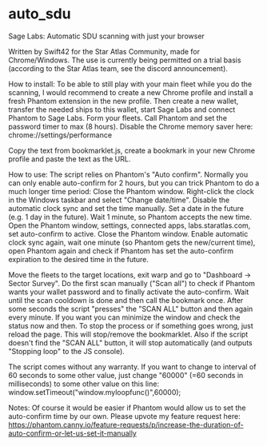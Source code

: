 # auto_sdu
Sage Labs: Automatic SDU scanning with just your browser

Written by Swift42 for the Star Atlas Community, made for Chrome/Windows.
The use is currently being permitted on a trial basis (according to the Star Atlas team, see the discord announcement).

How to install:
To be able to still play with your main fleet while you do the scanning, I would recommend to create  a new Chrome profile and install a fresh Phantom extension in the new profile.
Then create a new wallet, transfer the needed ships to this wallet, start Sage Labs and connect Phantom to Sage Labs. Form your fleets.
Call Phantom and set the password timer to max (8 hours).
Disable the Chrome memory saver here: chrome://settings/performance

Copy the text from bookmarklet.js, create a bookmark in your new Chrome profile and paste the text as the URL.

How to use:
The script relies on Phantom's "Auto confirm". Normally you can only enable auto-confirm for 2 hours, but you can trick Phantom to do a much longer time period: Close the Phantom window. Right-click the clock in the Windows taskbar and select "Change date/time". Disable the automatic clock sync and set the time manually. Set a date in the future (e.g. 1 day in the future). Wait 1 minute, so Phantom accepts the new time. Open the Phantom window, settings, connected apps, labs.staratlas.com, set auto-confirm to active. Close the Phantom window.
Enable automatic clock sync again, wait one minute (so Phantom gets the new/current time), open Phantom again and check if Phantom has set the auto-confirm expiration to the desired time in the future.

Move the fleets to the target locations, exit warp and go to "Dashboard -> Sector Survey".
Do the first scan manually ("Scan all") to check if Phantom wants your wallet password and to finally activate the auto-confirm.
Wait until the scan cooldown is done and then call the bookmark once.
After some seconds the script "presses" the "SCAN ALL" button and then again every minute.
If you want you can minimize the window and check the status now and then.
To stop the process or if something goes wrong, just reload the page. This will stop/remove the bookmarklet.
Also if the script doesn't find the "SCAN ALL" button, it will stop automatically (and outputs "Stopping loop" to the JS console).

The script comes without any warranty.
If you want to change to interval of 60 seconds to some other value, just change "60000" (=60 seconds in milliseconds) to some other value on this line:
window.setTimeout("window.myloopfunc()",60000);

Notes:
Of course it would be easier if Phantom would allow us to set the auto-confirm time by our own. Please upvote my feature request here: https://phantom.canny.io/feature-requests/p/increase-the-duration-of-auto-confirm-or-let-us-set-it-manually
